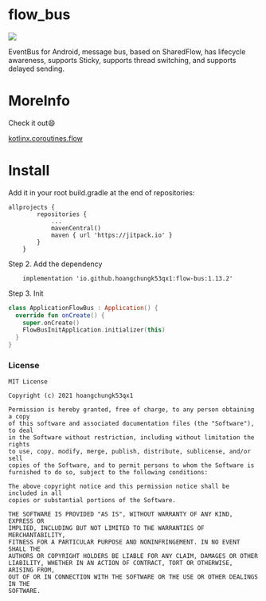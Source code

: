 # flow_bus
[![](https://jitpack.io/v/hoangchungk53qx1/flow_bus.svg)](https://jitpack.io/#hoangchungk53qx1/flow_bus)

EventBus for Android, message bus, based on SharedFlow, has lifecycle awareness, supports Sticky, supports thread switching, and supports delayed sending.

# MoreInfo

Check it out😄

[kotlinx.coroutines.flow](https://kotlin.github.io/kotlinx.coroutines/kotlinx-coroutines-core/kotlinx.coroutines.flow/index.html)


# Install
Add it in your root build.gradle at the end of repositories:

```
allprojects {
		repositories {
			...
			mavenCentral()
			maven { url 'https://jitpack.io' }
		}
	}
```
Step 2. Add the dependency
```
    implementation 'io.github.hoangchungk53qx1:flow-bus:1.13.2'
```


Step 3. Init

```kotlin
class ApplicationFlowBus : Application() {
  override fun onCreate() {
    super.onCreate()
    FlowBusInitApplication.initializer(this)
  }
}
```


### License
```
MIT License

Copyright (c) 2021 hoangchungk53qx1

Permission is hereby granted, free of charge, to any person obtaining a copy
of this software and associated documentation files (the "Software"), to deal
in the Software without restriction, including without limitation the rights
to use, copy, modify, merge, publish, distribute, sublicense, and/or sell
copies of the Software, and to permit persons to whom the Software is
furnished to do so, subject to the following conditions:

The above copyright notice and this permission notice shall be included in all
copies or substantial portions of the Software.

THE SOFTWARE IS PROVIDED "AS IS", WITHOUT WARRANTY OF ANY KIND, EXPRESS OR
IMPLIED, INCLUDING BUT NOT LIMITED TO THE WARRANTIES OF MERCHANTABILITY,
FITNESS FOR A PARTICULAR PURPOSE AND NONINFRINGEMENT. IN NO EVENT SHALL THE
AUTHORS OR COPYRIGHT HOLDERS BE LIABLE FOR ANY CLAIM, DAMAGES OR OTHER
LIABILITY, WHETHER IN AN ACTION OF CONTRACT, TORT OR OTHERWISE, ARISING FROM,
OUT OF OR IN CONNECTION WITH THE SOFTWARE OR THE USE OR OTHER DEALINGS IN THE
SOFTWARE.

```
